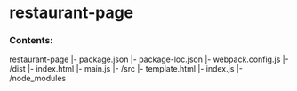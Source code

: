 # restaurant-page

### Contents:
restaurant-page
 |- package.json
 |- package-loc.json
 |- webpack.config.js
 |- /dist
    |- index.html
    |- main.js
 |- /src
    |- template.html
    |- index.js
 |- /node_modules